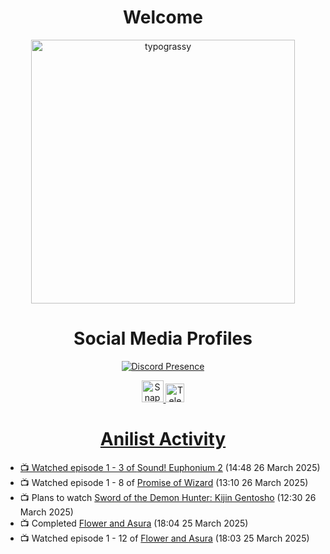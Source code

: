 <div align="center">

# Welcome
<a href="https://github.com/kawarimidoll/typograssy">
    <img alt="typograssy" src="https://typograssy.deno.dev/api?text=%E3%82%88%E3%81%86%E3%81%93%E3%81%9D%E3%81%BF%E3%81%AA%E3%81%95%E3%82%93%20-%20Sheby--&&l0=none&l1=82d9d0&l2=027353&l3=038c4c&l4=01402e&bg=none&frame=none&speed=100&comment=" width="421.99">
</a>

</div>

<div align="center">

# Social Media Profiles

[![Discord Presence](https://lanyard.cnrad.dev/api/612532963938271232)](https://discord.com/users/612532963938271232)


<a href="https://www.snapchat.com/add/a.sheby" title="Snapchat Profile">
    <img src="https://www.freepnglogos.com/uploads/snapchat-logo-png-0.png" width="35" alt="Snapchat Logo" />


<a href="https://t.me/ASheby" title="Telegram Profile">
    <img src="https://www.freepnglogos.com/uploads/telegram-logo-png-0.png" width="30" alt="Telegram Logo" />


</div>

<div align="center">

# Anilist Activity

</div>

<!-- ANILIST_ACTIVITY:start -->

-   📺 Watched episode 1 - 3 of [Sound! Euphonium 2](https://anilist.co/anime/21460) (14:48 26 March 2025)
-   📺 Watched episode 1 - 8 of [Promise of Wizard](https://anilist.co/anime/170916) (13:10 26 March 2025)
-   📺 Plans to watch [Sword of the Demon Hunter: Kijin Gentosho](https://anilist.co/anime/143598) (12:30 26 March 2025)
-   📺 Completed [Flower and Asura](https://anilist.co/anime/178022) (18:04 25 March 2025)
-   📺 Watched episode 1 - 12 of [Flower and Asura](https://anilist.co/anime/178022) (18:03 25 March 2025)

<!-- ANILIST_ACTIVITY:end -->
